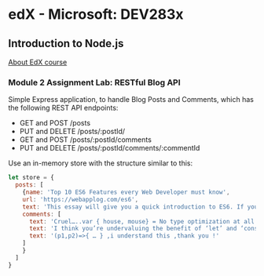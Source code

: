 # edX - Microsoft: DEV283x
## Introduction to Node.js
[About EdX course](https://courses.edx.org/courses/course-v1:Microsoft+DEV283x+2T2017/course/)

### Module 2 Assignment Lab: RESTful Blog API

Simple Express application, to handle Blog Posts and Comments, which has the following REST API endpoints:
*  GET and POST /posts
*  PUT and DELETE /posts/:postId/
*  GET and POST /posts/:postId/comments
*  PUT and DELETE /posts/:postId/comments/:commentId

Use an in-memory store with the structure similar to this:
```javascript
let store = {
  posts: [
    {name: 'Top 10 ES6 Features every Web Developer must know',
    url: 'https://webapplog.com/es6',
    text: 'This essay will give you a quick introduction to ES6. If you don’t know what is ES6, it’s a new JavaScript implementation.',
    comments: [
      text: 'Cruel…..var { house, mouse} = No type optimization at all',
      text: 'I think you’re undervaluing the benefit of ‘let’ and ‘const’.',
      text: '(p1,p2)=>{ … } ,i understand this ,thank you !'      
    ]
    }
  ]
}
```
